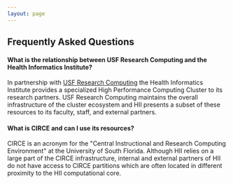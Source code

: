 ```yaml
---
layout: page
---
```


## Frequently Asked Questions

#### What is the relationship between USF Research Computing and the Health Informatics Institute?

In partnership with [USF Research Computing](http://www.rc.usf.edu/) the Health Informatics Institute
provides a specialized High Performance Computing Cluster to its research partners. USF Research Computing
maintains the overall infrastructure of the cluster ecosystem and HII presents a subset of these resources
to its faculty, staff, and external partners.

#### What is CIRCE and can I use its resources?

CIRCE is an acronym for the "Central Instructional and Research Computing Environment" at the University of South Florida.
Although HII relies on a large part of the CIRCE infrastructure, internal and external partners
of HII do not have access to CIRCE partitions which are often located in different proximity to the HII computational core.



